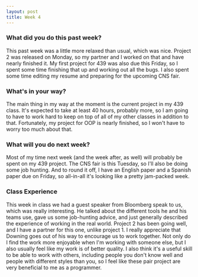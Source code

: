 ```yaml
---
layout: post
title: Week 4
---
```


### What did you do this past week?
This past week was a little more relaxed than usual, which was nice. Project 2 was released on Monday, so my partner and I worked on that and have nearly finished it. My first project for 439 was also due this Friday, so I spent some time finishing that up and working out all the bugs. I also spent some time editing my resume and preparing for the upcoming CNS fair. 

### What's in your way?
The main thing in my way at the moment is the current project in my 439 class. It's expected to take at least 40 hours, probably more, so I am going to have to work hard to keep on top of all of my other classes in addition to that. Fortunately, my project for OOP is nearly finished, so I won't have to worry too much about that.

### What will you do next week?
Most of my time next week (and the week after, as well) will probably be spent on my 439 project. The CNS fair is this Tuesday, so I'll also be doing some job hunting. And to round it off, I have an English paper and a Spanish paper due on Friday, so all-in-all it's looking like a pretty jam-packed week. 

### Class Experience
This week in class we had a guest speaker from Bloomberg speak to us, which was really interesting. He talked about the different tools he and his teams use, gave us some job-hunting advice, and just generally described the experience of working in the real world. Project 2 has been going well, and I have a partner for this one, unlike project 1. I really appreciate that Downing goes out of his way to encourage us to work together. Not only do I find the work more enjoyable when I'm working with someone else, but I also usually feel like my work is of better quality. I also think it's a useful skill to be able to work with others, including people you don't know well and people with different styles than you, so I feel like these pair project are very beneficial to me as a programmer. 
